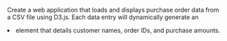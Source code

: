 Create a web application that loads and displays purchase order data from a CSV file using D3.js. Each data entry will dynamically generate an <li> element that details customer names, order IDs, and purchase amounts.